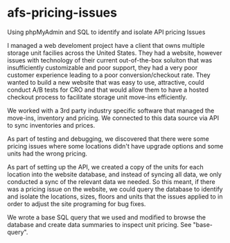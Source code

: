 # afs-pricing-issues
Using phpMyAdmin and SQL to identify and isolate API pricing Issues

I managed a web develoment project have a client that owns multiple storage unit facilies across the United States. They had a website, however issues with technology of their current out-of-the-box soluiton that was insufficiently customizable and poor support, they had a very poor customer experience leading to a poor conversion/checkout rate. They wanted to build a new website that was easy to use, attractive, could conduct A/B tests for CRO and that would allow them to have a hosted checkout process to facilitate storage unit move-ins efficiently.

We worked with a 3rd party industry specific software that managed the move-ins, inventory and pricing. We connected to this data source via API to sync inventories and prices.

As part of testing and debugging, we discovered that there were some pricing issues where some locations didn't have upgrade options and some units had the wrong pricing. 

As part of setting up the API, we created a copy of the units for each location into the website database, and instead of syncing all data, we only conducted a sync of the relevant data we needed. So this meant, if there was a pricing issue on the website, we could query the database to identify and isolate the locations, sizes, floors and units that the issues applied to in order to adjust the site programing for bug fixes. 

We wrote a base SQL query that we used and modified to browse the database and create data summaries to inspect unit pricing. See "base-query".
